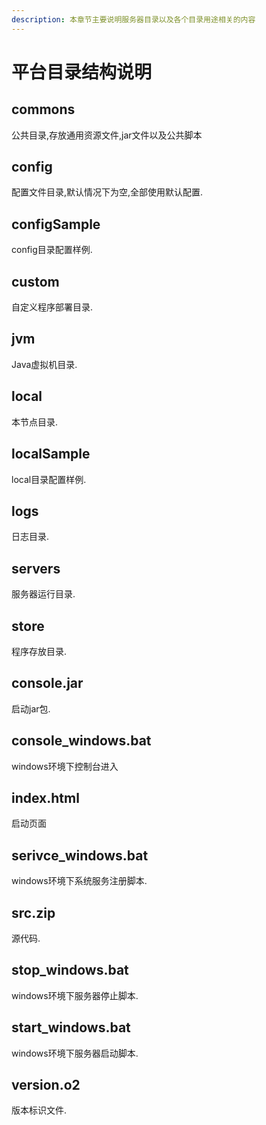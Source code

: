 ```yaml
---
description: 本章节主要说明服务器目录以及各个目录用途相关的内容
---
```


# 平台目录结构说明

## commons

公共目录,存放通用资源文件,jar文件以及公共脚本

## config

配置文件目录,默认情况下为空,全部使用默认配置.

## configSample

config目录配置样例.

## custom

自定义程序部署目录.

## jvm

Java虚拟机目录.

## local

本节点目录.

## localSample

local目录配置样例.

## logs

日志目录.

## servers

服务器运行目录.

## store

程序存放目录.

## console.jar

启动jar包.

## console\_windows.bat

windows环境下控制台进入

## index.html

启动页面

## serivce\_windows.bat

windows环境下系统服务注册脚本.

## src.zip

源代码.

## stop\_windows.bat

windows环境下服务器停止脚本.

## start\_windows.bat

windows环境下服务器启动脚本.

## version.o2

版本标识文件.

